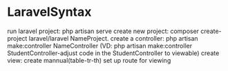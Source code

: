 # LaravelSyntax
run laravel project: php artisan serve
create new project: composer create-project laravel/laravel NameProject.
create a controller: php artisan make:controller NameController (VD: php artisan make:controller StudentController-adjust code in the StudentController to viewable)
create view: create mannual(table-tr-th)
set up route for viewing


